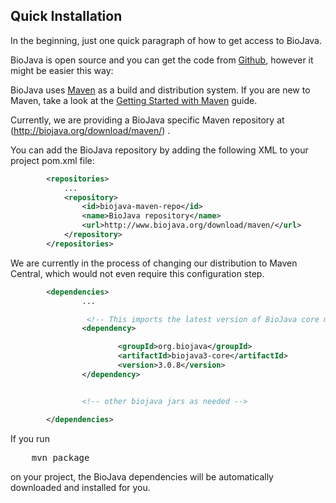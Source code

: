 ## Quick Installation

In the beginning, just one quick paragraph of how to get access to BioJava.

BioJava is open source and you can get the code from [Github](https://github.com/biojava/biojava), however it might be easier this way:

BioJava uses [Maven](http://maven.apache.org/) as a build and distribution system. If you are new to Maven, take a look at the [Getting Started with Maven](http://maven.apache.org/guides/getting-started/index.html)  guide.

Currently, we are providing a BioJava specific Maven repository at (http://biojava.org/download/maven/) .

You can add the BioJava repository by adding the following XML to your project pom.xml file:

```xml
        <repositories>
            ...
            <repository>
                <id>biojava-maven-repo</id>
                <name>BioJava repository</name>
                <url>http://www.biojava.org/download/maven/</url>           
            </repository>
        </repositories>
```

We are currently in the process of changing our distribution to Maven Central, which would not even require this configuration step.

```xml
        <dependencies>
                ...

                 <!-- This imports the latest version of BioJava core module -->
                <dependency>

                        <groupId>org.biojava</groupId>
                        <artifactId>biojava3-core</artifactId>
                        <version>3.0.8</version>
                </dependency>


                <!-- other biojava jars as needed -->

        </dependencies> 
```

If you run 

<pre>
    mvn package
</pre>

 on your project, the BioJava dependencies will be automatically downloaded and installed for you.

